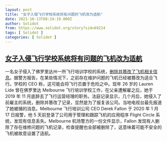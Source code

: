 ```yaml
---
layout: post
title: "女子入侵飞行学校系统将有问题的飞机改为适航"
date: 2021-10-13T08:24:19.000Z
author: Solidot
from: https://www.solidot.org/story?sid=69214
tags: [ Solidot ]
categories: [ Solidot ]
---
```

<!--1634113459000-->
[女子入侵飞行学校系统将有问题的飞机改为适航](https://www.solidot.org/story?sid=69214)
------

<div>
一名女子侵入了佛罗里达州一所飞行培训学校的系统，<a href="https://www.vice.com/en/article/bvzwv5/woman-allegedly-hacked-flight-school-cleared-planes-with-maintenance-issues-to-fly" target="_blank">删除并篡改了飞机相关信息</a>。据警方报告，在某些情况下，之前存在维护问题的飞机已经被篡改为适合飞行。学校的 CEO 称，这可能会将飞行员置于危险之中。现年 26 岁的 Lauren Lide 曾在佛罗里达 Melbourne 飞行培训学校工作，在父亲遭解雇之后，她于 2019 年 11 月底辞去了飞行运营经理的职务。法庭记录显示，几个月后，她侵入了前雇主的系统，删除并篡改了记录，显然是为了报复该公司。当地电视台最先报道了她被捕的消息。Melbourne 飞行培训公司 CEO Derek Fallon 于 2020 年 1 月 17 日报警，他 5 天前登录了公司用于管理和跟踪飞机的应用程序 Flight Circle 系统，发现有信息丢失。Melbourne 机场警方的一份文件显示，Fallon 发现有人删除了存在维修问题的飞机记录，检查提醒也全部被删除了，这意味着可能不安全的飞机被故意设置了适航。
</div>
